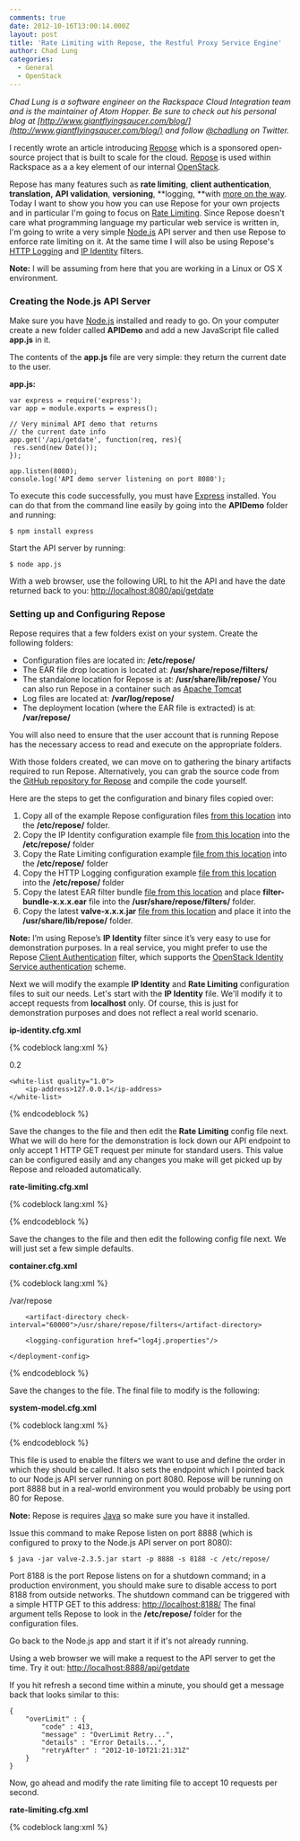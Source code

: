 ```yaml
---
comments: true
date: 2012-10-16T13:00:14.000Z
layout: post
title: 'Rate Limiting with Repose, the Restful Proxy Service Engine'
author: Chad Lung
categories:
  - General
  - OpenStack
---
```


_Chad Lung is a software engineer on the Rackspace Cloud Integration team and is the maintainer of Atom Hopper. Be sure to check out his personal blog at [http://www.giantflyingsaucer.com/blog/](http://www.giantflyingsaucer.com/blog/) and follow [@chadlung](https://twitter.com/chadlung) on Twitter._

I recently wrote an article introducing [Repose](http://www.rackspace.com/blog/introducing-repose-the-restful-proxy-service-engine/) which is a sponsored open-source project that is built to scale for the cloud. [Repose](http://openrepose.org) is used within Rackspace as a a key element of our internal [OpenStack](http://openstack.org).

<!-- more -->

Repose has many features such as **rate limiting**, **client authentication**, **translation,** **API validation**, **versioning**, **logging, **with [more on the way](http://wiki.openrepose.org/display/REPOSE/_The+REstful+PrOxy+Service+Engine%3A+Introduction). Today I want to show you how you can use Repose for your own projects and in particular I'm going to focus on [Rate Limiting](http://wiki.openrepose.org/display/REPOSE/Rate+Limiting+Filter). Since Repose doesn't care what programming language my particular web service is written in, I'm going to write a very simple [Node.js](http://nodejs.org) API server and then use Repose to enforce rate limiting on it. At the same time I will also be using Repose's [HTTP Logging](http://wiki.openrepose.org/display/REPOSE/HTTP+Logging+Filter) and [IP Identity](http://wiki.openrepose.org/display/REPOSE/IP+Identity) filters.

**Note:** I will be assuming from here that you are working in a Linux or OS X environment.



### Creating the Node.js API Server



Make sure you have [Node.js](http://nodejs.org) installed and ready to go. On your computer create a new folder called **APIDemo** and add a new JavaScript file called **app.js** in it.

The contents of the **app.js** file are very simple: they return the current date to the user.

**app.js:**

	var express = require('express');
	var app = module.exports = express();
	
	// Very minimal API demo that returns
	// the current date info
	app.get('/api/getdate', function(req, res){
	 res.send(new Date());
	});
	
	app.listen(8080);
	console.log('API demo server listening on port 8080');

To execute this code successfully, you must have [Express](http://expressjs.com/) installed. You can do that from the command line easily by going into the **APIDemo** folder and running:

	$ npm install express

Start the API server by running:
    
	$ node app.js

With a web browser, use the following URL to hit the API and have the date returned back to you:
[http://localhost:8080/api/getdate](http://localhost:8080/api/getdate)

### Setting up and Configuring Repose

Repose requires that a few folders exist on your system. Create the following folders:
* Configuration files are located in: **/etc/repose/**
* The EAR file drop location is located at: **/usr/share/repose/filters/**
* The standalone location for Repose is at: **/usr/share/lib/repose/** You can also run Repose in a container such as [Apache Tomcat](http://tomcat.apache.org/)
* Log files are located at: **/var/log/repose/**
* The deployment location (where the EAR file is extracted) is at: **/var/repose/**

You will also need to ensure that the user account that is running Repose has the necessary access to read and execute on the appropriate folders.

With those folders created, we can move on to gathering the binary artifacts required to run Repose. Alternatively, you can grab the source code from the [GitHub repository for Repose](https://github.com/rackerlabs/repose) and compile the code yourself.

Here are the steps to get the configuration and binary files copied over:

1. Copy all of the example Repose configuration files [from this location](https://github.com/rackerlabs/repose/tree/master/project-set/core/core-lib/src/main/resources/META-INF/schema/examples) into the **/etc/repose/** folder.
2. Copy the IP Identity configuration example file [from this location](https://github.com/rackerlabs/repose/blob/master/project-set/components/client-ip-identity/src/main/resources/META-INF/schema/examples/ip-identity.cfg.xml) into the **/etc/repose/** folder
3. Copy the Rate Limiting configuration example [file from this location](https://github.com/rackerlabs/repose/blob/master/project-set/components/rate-limiting/src/main/resources/META-INF/schema/examples/rate-limiting.cfg.xml) into the **/etc/repose/** folder
4. Copy the HTTP Logging configuration example [file from this location](https://github.com/rackerlabs/repose/blob/master/project-set/components/http-logging/src/main/resources/META-INF/schema/examples/http-logging.cfg.xml) into the **/etc/repose/** folder
5. Copy the latest EAR filter bundle [file from this location](http://maven.research.rackspacecloud.com/content/repositories/releases/com/rackspace/papi/components/filter-bundle/) and place **filter-bundle-x.x.x.ear** file into the **/usr/share/repose/filters/** folder.
6. Copy the latest **valve-x.x.x.jar** [file from this location](http://maven.research.rackspacecloud.com/content/repositories/releases/com/rackspace/papi/core/valve/) and place it into the **/usr/share/lib/repose/** folder.

**Note:** I’m using Repose’s **IP Identity** filter since it’s very easy to use for demonstration purposes. In a real service, you might prefer to use the Repose [Client Authentication](http://wiki.openrepose.org/display/REPOSE/OpenStack+Identity+Service) filter, which supports the [OpenStack Identity Service authentication](http://wiki.openstack.org/PluggableIdentityAuthenticationHandlers) scheme.

Next we will modify the example **IP Identity** and **Rate Limiting** configuration files to suit our needs. Let's start with the **IP Identity** file. We'll modify it to accept requests from **localhost** only. Of course, this is just for demonstration purposes and does not reflect a real world scenario.

**ip-identity.cfg.xml**

{% codeblock lang:xml %}
<?xml version="1.0" encoding="UTF-8"?>

<ip-identity  xmlns:xsi='http://www.w3.org/2001/XMLSchema-instance'
   xmlns='http://docs.api.rackspacecloud.com/repose/ip-identity/v1.0'
   xsi:schemaLocation='http://docs.api.rackspacecloud.com/repose/ip-identity/v1.0'>

   <quality>0.2</quality>

    <white-list quality="1.0">
        <ip-address>127.0.0.1</ip-address>
    </white-list>

</ip-identity>{% endcodeblock %}

Save the changes to the file and then edit the **Rate Limiting** config file next. What we will do here for the demonstration is lock down our API endpoint to only accept 1 HTTP GET request per minute for standard users. This value can be configured easily and any changes you make will get picked up by Repose and reloaded automatically.

**rate-limiting.cfg.xml**

{% codeblock lang:xml %}
<?xml version="1.0" encoding="UTF-8"?>

<rate-limiting delegation="false" xmlns="http://docs.rackspacecloud.com/repose/rate-limiting/v1.0">
    <!--
        Defining a limit group.

        The following headers can be found in the class
        com.rackspace.cloud.powerapi.http.PowerApiHeader in the Power API
        Filterlet library, maven group id com.rackspace.cloud.powerapi, artifact
        id filterlet.

        Groups are matched on the HTTP header: X-PP-Groups
        User information is matched on the HTTP header: X-PP-User
    -->
    <limit-group id="standard-ip-limits" groups="IP_Standard">
        <limit uri="/*" uri-regex="/(.*)" http-methods="GET" unit="MINUTE" value="1" />
    </limit-group>

    <limit-group id="standard-ip-limits-superuser" groups="IP_Super">
        <limit uri="/*" uri-regex="/(.*)" http-methods="GET" unit="SECOND" value="5" />
    </limit-group>
</rate-limiting>{% endcodeblock %}

Save the changes to the file and then edit the following config file next.

**http-logging.cfg.xml**

{% codeblock lang:xml %}<?xml version="1.0" encoding="UTF-8"?>

<http-logging xmlns="http://docs.rackspacecloud.com/repose/http-logging/v1.0">
    <!-- The id attribute is to help the user easily identify the log -->
    <!-- The format includes what will be logged.  The arguments with % are a subset of the apache mod_log_config
         found at http://httpd.apache.org/docs/2.2/mod/mod_log_config.html#formats -->
    <http-log id="my-special-log" format="Response Code Modifiers=%200,201U\tModifier Negation=%!401a\tRemote IP=%a\tLocal IP=%A\tResponse Size(bytes)=%b\tRemote Host=%h\tRequest Method=%m\tServer Port=%p\tQuery String=%q\tTime Request Received=%t\tStatus=%s\tRemote User=%u\tURL Path Requested=%U\n">
        <targets>
            <!-- The actual log file -->
            <file location="/var/log/repose/repose.log"/>
        </targets>
    </http-log>
</http-logging>{% endcodeblock %}

Save the changes to the file and then edit the following config file next. We will just set a few simple defaults.

**container.cfg.xml**

{% codeblock lang:xml %}<?xml version="1.0" encoding="UTF-8"?>

<repose-container xmlns='http://docs.rackspacecloud.com/repose/container/v2.0'>
    <deployment-config http-port="8888" connection-timeout="30000" read-timeout="30000">
        <deployment-directory auto-clean="false">/var/repose</deployment-directory>

        <artifact-directory check-interval="60000">/usr/share/repose/filters</artifact-directory>

        <logging-configuration href="log4j.properties"/>

    </deployment-config>
</repose-container>{% endcodeblock %}

Save the changes to the file. The final file to modify is the following:

**system-model.cfg.xml**

{% codeblock lang:xml %}<?xml version="1.0" encoding="UTF-8"?>

<system-model xmlns="http://docs.rackspacecloud.com/repose/system-model/v2.0">
  <repose-cluster id="repose">
    <nodes>
      <node id="node1" hostname="localhost" http-port="8888"/>
    </nodes>
    <filters>
      <!--
      <filter name="header-id-mapping" />
      -->
      <filter name="ip-identity" />
      <filter name="rate-limiting" />
      <filter name="http-logging" />
      <filter name="default-router"/>
    </filters>
    <destinations>
      <endpoint id="openrepose" protocol="http" hostname="localhost" root-path="/" port="8080" default="true"/>
    </destinations>
  </repose-cluster>
</system-model>{% endcodeblock %}

This file is used to enable the filters we want to use and define the order in which they should be called. It also sets the endpoint which I pointed back to our Node.js API server running on port 8080. Repose will be running on port 8888 but in a real-world environment you would probably be using port 80 for Repose.

**Note:** Repose is requires [Java](http://www.oracle.com/technetwork/java/index.html) so make sure you have it installed.

Issue this command to make Repose listen on port 8888 (which is configured to proxy to the Node.js API server on port 8080):


    
    $ java -jar valve-2.3.5.jar start -p 8888 -s 8188 -c /etc/repose/



Port 8188 is the port Repose listens on for a shutdown command; in a production environment, you should make sure to disable access to port 8188 from outside networks. The shutdown command can be triggered with a simple HTTP GET to this address: [http://localhost:8188/](http://localhost:8188/) The final argument tells Repose to look in the **/etc/repose/** folder for the configuration files.

Go back to the Node.js app and start it if it's not already running.

Using a web browser we will make a request to the API server to get the time. Try it out:
[http://localhost:8888/api/getdate](http://localhost:8888/api/getdate)

If you hit refresh a second time within a minute, you should get a message back that looks similar to this:


    
    
    {
        "overLimit" : {
            "code" : 413,
            "message" : "OverLimit Retry...",
            "details" : "Error Details...",
    	    "retryAfter" : "2012-10-10T21:21:31Z"
        }
    }
    



Now, go ahead and modify the rate limiting file to accept 10 requests per second.

**rate-limiting.cfg.xml**

{% codeblock lang:xml %}<?xml version="1.0" encoding="UTF-8"?>

<rate-limiting delegation="false" xmlns="http://docs.rackspacecloud.com/repose/rate-limiting/v1.0">
    <!--
        Defining a limit group.

        The following headers can be found in the class
        com.rackspace.cloud.powerapi.http.PowerApiHeader in the Power API
        Filterlet library, maven group id com.rackspace.cloud.powerapi, artifact
        id filterlet.

        Groups are matched on the HTTP header: X-PP-Groups
        User information is matched on the HTTP header: X-PP-User
    -->
    <limit-group id="standard-ip-limits" groups="IP_Standard">
        <limit uri="/*" uri-regex="/(.*)" http-methods="GET" unit="SECOND" value="10" />
    </limit-group>

    <limit-group id="standard-ip-limits-superuser" groups="IP_Super">
        <limit uri="/*" uri-regex="/(.*)" http-methods="GET" unit="SECOND" value="5" />
    </limit-group>
</rate-limiting>{% endcodeblock %}

You should be able to hit the API 10 times per second now.

When you are finished with your experiment, shut Repose down by hitting this URL:
[http://localhost:8188/](http://localhost:8188/)

Rate limiting is only one small piece of what Repose can do. To learn more about Repose, the [Open Repose](http://openrepose.org/) website is your starting point providing links to the [source code](https://github.com/rackerlabs/repose) in GitHub. This is also the right place to find our [documentation](http://openrepose.org/documentation.html), including an [FAQ](http://wiki.openrepose.org/display/REPOSE/FAQ) and [wiki](http://wiki.openrepose.org/display/REPOSE/Home); the wiki has the most current information. If you have ideas about how Repose can grow to suit your needs, you are welcome to [contribute back](http://wiki.openrepose.org/display/REPOSE/Contributing+to+the+Repose+Project) to this project.

Repose is available as open source under the [Apache License version 2.0](http://www.apache.org/licenses/LICENSE-2.0.html).

